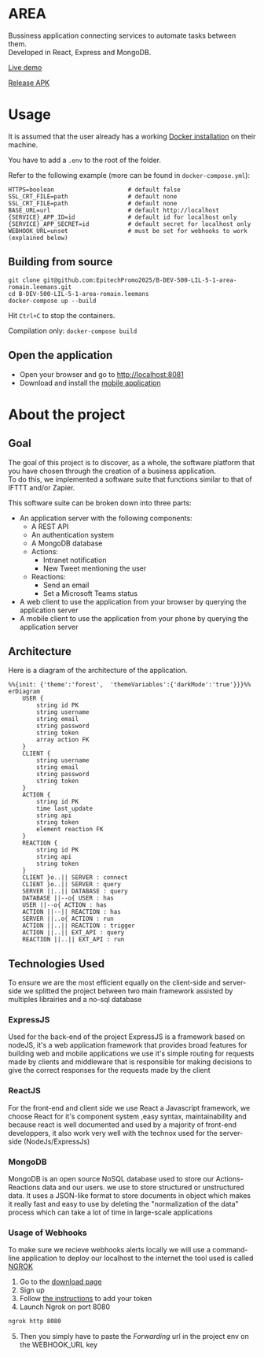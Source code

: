 # AREA

Bussiness application connecting services to automate tasks between them.<br>
Developed in React, Express and MongoDB.

[Live demo][6]

[Release APK][7]

# Usage

It is assumed that the user already has a working [Docker installation][1] on their machine.

You have to add a `.env` to the root of the folder.

Refer to the following example (more can be found in `docker-compose.yml`):

```shell
HTTPS=boolean                     # default false
SSL_CRT_FILE=path                 # default none
SSL_CRT_FILE=path                 # default none
BASE_URL=url                      # default http://localhost
{SERVICE}_APP_ID=id               # default id for localhost only
{SERVICE}_APP_SECRET=id           # default secret for localhost only
WEBHOOK_URL=unset                 # must be set for webhooks to work (explained below)
```

## Building from source

```shell
git clone git@github.com:EpitechPromo2025/B-DEV-500-LIL-5-1-area-romain.leemans.git
cd B-DEV-500-LIL-5-1-area-romain.leemans
docker-compose up --build
```

Hit `Ctrl+C` to stop the containers.

Compilation only: `docker-compose build`

## Open the application

- Open your browser and go to [http://localhost:8081][2]
- Download and install the [mobile application][3]

# About the project

## Goal

The goal of this project is to discover, as a whole, the software platform that you have chosen through the creation of a business application. <br>
To do this, we implemented a software suite that functions similar to that of IFTTT and/or Zapier.

This software suite can be broken down into three parts:

- An application server with the following components:
  - A REST API
  - An authentication system
  - A MongoDB database
  - Actions:
    - Intranet notification
    - New Tweet mentioning the user
  - Reactions:
    - Send an email
    - Set a Microsoft Teams status
- A web client to use the application from your browser by querying the application server
- A mobile client to use the application from your phone by querying the application server

## Architecture

<!--
|o 	o| 	Zero or one
|| 	|| 	Exactly one
}o 	o{ 	Zero or more (no upper limit)
}| 	|{ 	One or more (no upper limit)

PK primary key
FK foreign key
 -->

Here is a diagram of the architecture of the application. <br>

```mermaid
%%{init: {'theme':'forest',  'themeVariables':{'darkMode':'true'}}}%%
erDiagram
    USER {
        string id PK
        string username
        string email
        string password
        string token
        array action FK
    }
    CLIENT {
        string username
        string email
        string password
        string token
    }
    ACTION {
        string id PK
        time last_update
        string api
        string token
        element reaction FK
    }
    REACTION {
        string id PK
        string api
        string token
    }
    CLIENT }o..|| SERVER : connect
    CLIENT }o..|| SERVER : query
    SERVER ||..|| DATABASE : query
    DATABASE ||--o{ USER : has
    USER ||--o{ ACTION : has
    ACTION ||--|| REACTION : has
    SERVER ||..o{ ACTION : run
    ACTION ||..|| REACTION : trigger
    ACTION ||..|| EXT_API : query
    REACTION ||..|| EXT_API : run
```

## Technologies Used

To ensure we are the most efficient equally on the client-side and server-side we splitted the project between two main framework assisted by multiples librairies and a no-sql database

### ExpressJS
Used for the back-end of the project ExpressJS is a framework based on nodeJS, it's a web application framework that provides broad features for building web and mobile applications we use it's simple routing for requests made by clients and middleware that is responsible for making decisions to give the correct responses for the requests made by the client

### ReactJS

For the front-end and client side we use React a Javascript framework, we choose React for it's component system ,easy syntax, maintainability and because react is well documented and used by a majority of front-end developpers, it also work very well with the technox used for the server-side (NodeJs/ExpressJs)

### MongoDB
MongoDB is an open source NoSQL database used to store our Actions-Reactions data and our users.
we use to store structured or unstructured data. It uses a JSON-like format to store documents in object which makes it really fast and easy to use by deleting the "normalization of the data" process which can take a lot of time in large-scale applications

### Usage of Webhooks

To make sure we recieve webhooks alerts locally we will use a command-line application to deploy our localhost to the internet
the tool used is called [NGROK][4]

1. Go to the [download page][5]
2. Sign up
3. Follow [the instructions][5] to add your token
4. Launch Ngrok on port 8080
```bash
ngrok http 8080
```
5. Then you simply have to paste the *Forwarding* url in the project env on the WEBHOOK_URL key


<!-- Links -->
[1]:https://docs.docker.com/get-docker/
[2]:http://localhost:8081
[3]:http://localhost:8081/client.apk
[4]:https://ngrok.com
[5]:https://ngrok.com/download
[6]:https://brumai.re:8081
[7]:https://brumai.re:8081/client.apk